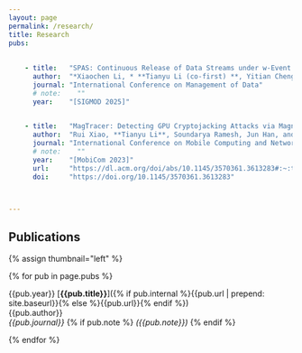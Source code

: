 ```yaml
---
layout: page
permalink: /research/
title: Research
pubs:
    
    
    - title:   "SPAS: Continuous Release of Data Streams under w-Event Differential Privacy"
      author:  "*Xiaochen Li, * **Tianyu Li (co-first) **, Yitian Cheng, Chen Gong, Kui Ren, Zhan Qin, Tianhao Wang"
      journal: "International Conference on Management of Data"
      # note:    ""
      year:    "[SIGMOD 2025]"

    
    - title:   "MagTracer: Detecting GPU Cryptojacking Attacks via Magnetic Leakage Signals"
      author:  "Rui Xiao, **Tianyu Li**, Soundarya Ramesh, Jun Han, and Jinsong Han"
      journal: "International Conference on Mobile Computing and Networking"
      # note:    ""
      year:    "[MobiCom 2023]"
      url:     "https://dl.acm.org/doi/abs/10.1145/3570361.3613283#:~:text=MagTracer%20utilizes%20a%20small%20magnetic,the%20victim%20about%20potential%20cryptojacking."
      doi:     "https://doi.org/10.1145/3570361.3613283"



---
```


## Publications

{% assign thumbnail="left" %}

{% for pub in page.pubs %}

{{pub.year}} [**{{pub.title}}**]({% if pub.internal %}{{pub.url | prepend: site.baseurl}}{% else %}{{pub.url}}{% endif %})<br />
{{pub.author}}<br />
*{{pub.journal}}*
{% if pub.note %} *({{pub.note}})* {% endif %} 

{% endfor %}

